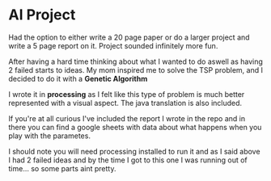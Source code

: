# AI Project

Had the option to either write a 20 page paper or do a larger project and write a 5 page report on it. Project sounded infinitely more fun.

After having a hard time thinking about what I wanted to do aswell as having 2 failed starts to ideas. My mom inspired me to solve the TSP problem, and I decided to do it with a **Genetic Algorithm**

I wrote it in **processing** as I felt like this type of problem is much better represented with a visual aspect. The java translation is also included.

If you're at all curious I've included the report I wrote in the repo and in there you can find a google sheets with data about what happens when you play with the parametes.

I should note you will need processing installed to run it and as I said above I had 2 failed ideas and by the time I got to this one I was running out of time... so some parts aint pretty.
